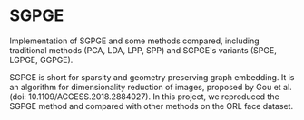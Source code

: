 # SGPGE
Implementation of SGPGE and some methods compared, including traditional methods (PCA, LDA, LPP, SPP) and SGPGE's variants (SPGE, LGPGE, GGPGE).

SGPGE is short for sparsity and geometry preserving graph embedding. It is an algorithm for dimensionality reduction of images, proposed by Gou et al. (doi: 10.1109/ACCESS.2018.2884027). In this project, we reproduced the SGPGE method and compared with other methods on the ORL face dataset.
